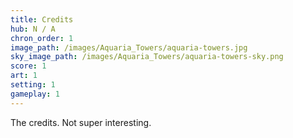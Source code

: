 ```yaml
---
title: Credits
hub: N / A
chron_order: 1
image_path: /images/Aquaria_Towers/aquaria-towers.jpg
sky_image_path: /images/Aquaria_Towers/aquaria-towers-sky.png
score: 1
art: 1
setting: 1
gameplay: 1
---
```


The credits. Not super interesting.